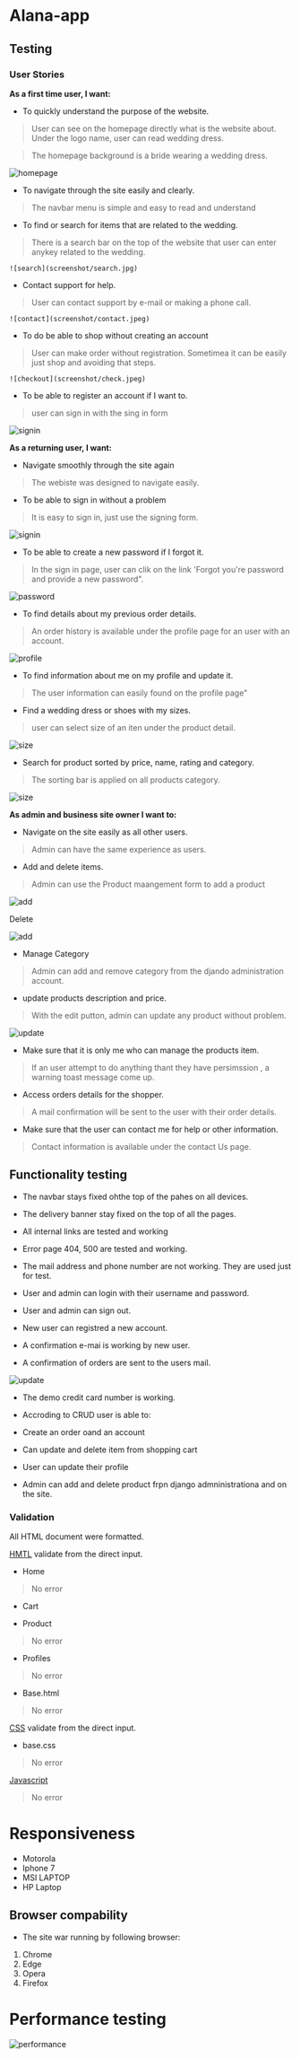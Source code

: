 # Alana-app

## Testing


### User Stories


**As a first time user, I want:**


   * To quickly understand the purpose of the website.

   > User can see on the homepage directly what is the website about. Under the logo name, user can read wedding dress.

   > The homepage background is a bride wearing a wedding dress.

   ![homepage](screenshot/homepage1.jpeg)



   * To navigate through the site easily and clearly.

   > The navbar menu is simple and easy to read and understand


   * To find or search for items that are related to the wedding.

   > There is a search bar on the top of the website that user can enter anykey related to the wedding.

    ![search](screenshot/search.jpg)




   * Contact support for help.

   > User can contact support by e-mail or making a phone call. 

    ![contact](screenshot/contact.jpeg)




   * To do be able to shop without creating an account

   > User can make order without registration. Sometimea it can be easily just shop and avoiding that steps. 

    ![checkout](screenshot/check.jpeg)




   * To be able to register an account if I want to.

> user can sign in with the sing in form 

 ![signin](screenshot/signup.jpeg)




**As a returning user, I want:**

  * Navigate smoothly through the site again

  > The webiste was designed to navigate easily. 

  * To be able to sign in without a problem

  > It is easy to sign in, just use the signing form. 

  ![signin](screenshot/signin.jpeg)



  * To be able to create a new password if I forgot it.
  
  > In the sign in page, user can clik on the link 'Forgot you're password and provide a new password". 

  ![password](screenshot/password.jpeg)



  * To find details about my previous order details.

  > An order history is available under the profile page for an user with an account. 

  ![profile](screenshot/prof.jpeg)



  * To find information about me on my profile and update it.

  > The user information can easily found on the profile page"

  * Find a wedding dress or shoes with my sizes.

  > user can select size of an iten under the product detail. 

  ![size](screenshot/size.jpeg)





  * Search for product sorted by price, name, rating and category.
  
  > The sorting bar is applied on all products category.

  ![size](screenshot/sort.jpg)



**As admin and business site owner I want to:**

  * Navigate on the site easily as all other users.
  
  > Admin can have the same experience as users.

  * Add and delete items.

  > Admin can use the Product maangement form to add a product

  ![add](screenshot/add.jpeg)



  Delete

  ![add](screenshot/delete.jpg)



  * Manage Category

  > Admin can add and remove category from the djando administration account.

  * update products description and price.

  > With the edit putton, admin can update any product without problem.

  ![update](screenshot/update.jpg)



  * Make sure that it is only me who can manage the products item.

  > If an user attempt to do anything thant they have persimssion , a warning toast message come up.

  * Access orders details for the shopper.

  > A mail confirmation will be sent to the user with their order details. 

  * Make sure that the user can contact me for help or other information.

  > Contact information is available under the contact Us page. 


  ## Functionality testing


* The navbar stays fixed ohthe top of the pahes on all devices. 

* The delivery banner stay fixed on the top of all the pages. 

* All internal links are tested and working

* Error page 404, 500 are tested and working. 

* The mail address and phone number are not working. They are used just for test. 

* User and admin can login with their username and password. 

* User and admin can sign out.

* New user can registred a new account.

* A confirmation e-mai is working by new user. 

* A confirmation of orders are sent to the users mail.

![update](screenshot/confi.jpg)


* The demo credit card number is working. 

* Accroding to CRUD user is able to:

 *  Create an order oand an account

 * Can update and delete item from shopping cart

 * User can update their profile

 * Admin can add and delete product frpn django admninistrationa and on the site.




### Validation

All HTML document were formatted. 

[HMTL](https://validator.w3.org/) validate from the direct input.


* Home

> No error 

* Cart

* Product

> No error 

* Profiles

> No error

* Base.html

> No error 


 [CSS](https://jigsaw.w3.org/css-validator/) validate from the direct input.

 * base.css

 > No error



[Javascript](https://jshint.com/)

>No error


# Responsiveness

* Motorola
* Iphone 7
* MSI LAPTOP
* HP Laptop



## Browser compability

* The site war running by following browser: 
1. Chrome
1. Edge
1. Opera
1. Firefox


# Performance testing

![performance](screenshot/performance.jpeg)